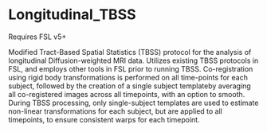 # Longitudinal_TBSS

Requires FSL v5+

Modified Tract-Based Spatial Statistics (TBSS) protocol for the analysis of longitudinal Diffusion-weighted MRI data. 
Utilizes existing TBSS protocols in FSL, and employs other tools in FSL prior to running TBSS. Co-registration using rigid body 
transformations is performed on all time-points for each subject, followed by the creation of a single subject templateby averaging 
all co-registered images across all timepoints, with an option to smooth. During TBSS processing, only single-subject templates 
are used to estimate non-linear transformations for each subject, but are applied to all timepoints, to ensure consistent warps for each 
timepoint.
